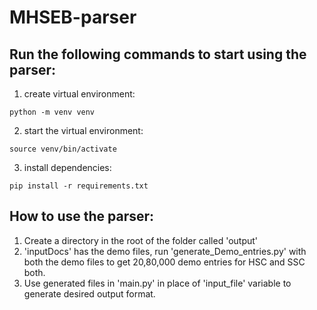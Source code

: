 # MHSEB-parser

## Run the following commands to start using the parser:

1) create virtual environment:
```
python -m venv venv
```

2) start the virtual environment:
```
source venv/bin/activate
```

3) install dependencies:
```
pip install -r requirements.txt
```

## How to use the parser:

1) Create a directory in the root of the folder called 'output'
2) 'inputDocs' has the demo files, run 'generate_Demo_entries.py' with both the demo files to get 20,80,000 demo entries for HSC and SSC both.
3) Use generated files in 'main.py' in place of 'input_file' variable to generate desired output format.
